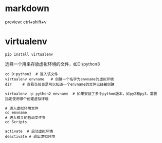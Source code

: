 # markdown
preview: ctrl+shift+v

# virtualenv

`pip install virtualenv`

选择一个用来存放虚拟环境的文件，如D:/python3
```
cd D:python3  # 进入该文件
virtualenv envname   # 创建一个名字为envname的虚拟环境
dir     # 查看当前目录可以知道一个envname的文件已经被创建

virtualenv -p python2 envname  # 如果安装了多个python版本，如py2和py3，需要指定使用哪个创建虚拟环境

# 进入虚拟环境文件
cd envname
# 进入相关的启动文件夹
cd Scripts

activate  # 启动虚拟环境
deactivate # 退出虚拟环境
```